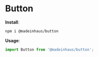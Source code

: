 # Button

**Install**:

```bash
npm i @madeinhaus/button
```

**Usage**:

```javascript
import Button from '@madeinhaus/button';
```
